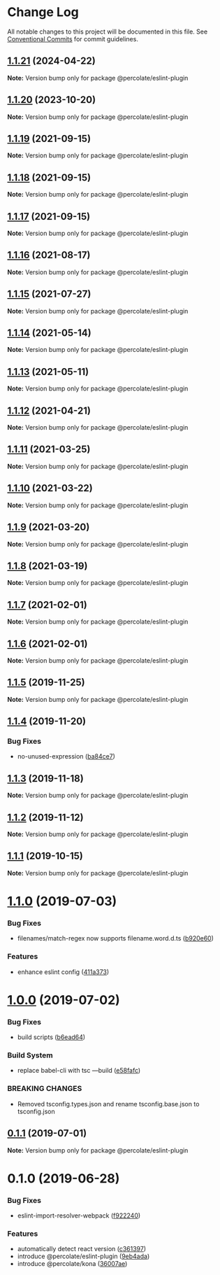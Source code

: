 # Change Log

All notable changes to this project will be documented in this file.
See [Conventional Commits](https://conventionalcommits.org) for commit guidelines.

## [1.1.21](https://github.com/percolate/blend/tree/master/pkgs/eslint-plugin/compare/@percolate/eslint-plugin@1.1.20...@percolate/eslint-plugin@1.1.21) (2024-04-22)

**Note:** Version bump only for package @percolate/eslint-plugin





## [1.1.20](https://github.com/percolate/blend/tree/master/pkgs/eslint-plugin/compare/@percolate/eslint-plugin@1.1.19...@percolate/eslint-plugin@1.1.20) (2023-10-20)

**Note:** Version bump only for package @percolate/eslint-plugin





## [1.1.19](https://github.com/percolate/blend/tree/master/pkgs/eslint-plugin/compare/@percolate/eslint-plugin@1.1.18...@percolate/eslint-plugin@1.1.19) (2021-09-15)

**Note:** Version bump only for package @percolate/eslint-plugin





## [1.1.18](https://github.com/percolate/blend/tree/master/pkgs/eslint-plugin/compare/@percolate/eslint-plugin@1.1.17...@percolate/eslint-plugin@1.1.18) (2021-09-15)

**Note:** Version bump only for package @percolate/eslint-plugin





## [1.1.17](https://github.com/percolate/blend/tree/master/pkgs/eslint-plugin/compare/@percolate/eslint-plugin@1.1.16...@percolate/eslint-plugin@1.1.17) (2021-09-15)

**Note:** Version bump only for package @percolate/eslint-plugin





## [1.1.16](https://github.com/percolate/blend/tree/master/pkgs/eslint-plugin/compare/@percolate/eslint-plugin@1.1.15...@percolate/eslint-plugin@1.1.16) (2021-08-17)

**Note:** Version bump only for package @percolate/eslint-plugin





## [1.1.15](https://github.com/percolate/blend/tree/master/pkgs/eslint-plugin/compare/@percolate/eslint-plugin@1.1.14...@percolate/eslint-plugin@1.1.15) (2021-07-27)

**Note:** Version bump only for package @percolate/eslint-plugin





## [1.1.14](https://github.com/percolate/blend/tree/master/pkgs/eslint-plugin/compare/@percolate/eslint-plugin@1.1.13...@percolate/eslint-plugin@1.1.14) (2021-05-14)

**Note:** Version bump only for package @percolate/eslint-plugin





## [1.1.13](https://github.com/percolate/blend/tree/master/pkgs/eslint-plugin/compare/@percolate/eslint-plugin@1.1.11...@percolate/eslint-plugin@1.1.13) (2021-05-11)

**Note:** Version bump only for package @percolate/eslint-plugin





## [1.1.12](https://github.com/percolate/blend/tree/master/pkgs/eslint-plugin/compare/@percolate/eslint-plugin@1.1.11...@percolate/eslint-plugin@1.1.12) (2021-04-21)

**Note:** Version bump only for package @percolate/eslint-plugin





## [1.1.11](https://github.com/percolate/blend/tree/master/pkgs/eslint-plugin/compare/@percolate/eslint-plugin@1.1.10...@percolate/eslint-plugin@1.1.11) (2021-03-25)

**Note:** Version bump only for package @percolate/eslint-plugin





## [1.1.10](https://github.com/percolate/blend/tree/master/pkgs/eslint-plugin/compare/@percolate/eslint-plugin@1.1.9...@percolate/eslint-plugin@1.1.10) (2021-03-22)

**Note:** Version bump only for package @percolate/eslint-plugin





## [1.1.9](https://github.com/percolate/blend/tree/master/pkgs/eslint-plugin/compare/@percolate/eslint-plugin@1.1.8...@percolate/eslint-plugin@1.1.9) (2021-03-20)

**Note:** Version bump only for package @percolate/eslint-plugin





## [1.1.8](https://github.com/percolate/blend/tree/master/pkgs/eslint-plugin/compare/@percolate/eslint-plugin@1.1.7...@percolate/eslint-plugin@1.1.8) (2021-03-19)

**Note:** Version bump only for package @percolate/eslint-plugin





## [1.1.7](https://github.com/percolate/blend/tree/master/pkgs/eslint-plugin/compare/@percolate/eslint-plugin@1.1.5...@percolate/eslint-plugin@1.1.7) (2021-02-01)

**Note:** Version bump only for package @percolate/eslint-plugin





## [1.1.6](https://github.com/percolate/blend/tree/master/pkgs/eslint-plugin/compare/@percolate/eslint-plugin@1.1.5...@percolate/eslint-plugin@1.1.6) (2021-02-01)

**Note:** Version bump only for package @percolate/eslint-plugin





## [1.1.5](https://github.com/percolate/blend/tree/master/pkgs/eslint-plugin/compare/@percolate/eslint-plugin@1.1.4...@percolate/eslint-plugin@1.1.5) (2019-11-25)

**Note:** Version bump only for package @percolate/eslint-plugin





## [1.1.4](https://github.com/percolate/blend/tree/master/pkgs/eslint-plugin/compare/@percolate/eslint-plugin@1.1.3...@percolate/eslint-plugin@1.1.4) (2019-11-20)


### Bug Fixes

* no-unused-expression ([ba84ce7](https://github.com/percolate/blend/tree/master/pkgs/eslint-plugin/commit/ba84ce7f44c35c396a81772ce6eb3db97aad22ed))





## [1.1.3](https://github.com/percolate/blend/tree/master/pkgs/eslint-plugin/compare/@percolate/eslint-plugin@1.1.2...@percolate/eslint-plugin@1.1.3) (2019-11-18)

**Note:** Version bump only for package @percolate/eslint-plugin





## [1.1.2](https://github.com/percolate/blend/tree/master/pkgs/eslint-plugin/compare/@percolate/eslint-plugin@1.1.1...@percolate/eslint-plugin@1.1.2) (2019-11-12)

**Note:** Version bump only for package @percolate/eslint-plugin





## [1.1.1](https://github.com/percolate/blend/tree/master/pkgs/eslint-plugin/compare/@percolate/eslint-plugin@1.1.0...@percolate/eslint-plugin@1.1.1) (2019-10-15)

**Note:** Version bump only for package @percolate/eslint-plugin





# [1.1.0](https://github.com/percolate/blend/tree/master/pkgs/eslint-plugin/compare/@percolate/eslint-plugin@1.0.0...@percolate/eslint-plugin@1.1.0) (2019-07-03)


### Bug Fixes

* filenames/match-regex now supports filename.word.d.ts ([b920e60](https://github.com/percolate/blend/tree/master/pkgs/eslint-plugin/commit/b920e60))


### Features

* enhance eslint config ([411a373](https://github.com/percolate/blend/tree/master/pkgs/eslint-plugin/commit/411a373))





# [1.0.0](https://github.com/percolate/blend/tree/master/pkgs/eslint-plugin/compare/@percolate/eslint-plugin@0.1.1...@percolate/eslint-plugin@1.0.0) (2019-07-02)


### Bug Fixes

* build scripts ([b6ead64](https://github.com/percolate/blend/tree/master/pkgs/eslint-plugin/commit/b6ead64))


### Build System

* replace babel-cli with tsc —build ([e58fafc](https://github.com/percolate/blend/tree/master/pkgs/eslint-plugin/commit/e58fafc))


### BREAKING CHANGES

* Removed tsconfig.types.json and rename tsconfig.base.json to tsconfig.json





## [0.1.1](https://github.com/percolate/blend/tree/master/pkgs/eslint-plugin/compare/@percolate/eslint-plugin@0.1.0...@percolate/eslint-plugin@0.1.1) (2019-07-01)

**Note:** Version bump only for package @percolate/eslint-plugin





# 0.1.0 (2019-06-28)


### Bug Fixes

* eslint-import-resolver-webpack ([f922240](https://github.com/percolate/blend/tree/master/pkgs/eslint-plugin/commit/f922240))


### Features

* automatically detect react version ([c361397](https://github.com/percolate/blend/tree/master/pkgs/eslint-plugin/commit/c361397))
* introduce @percolate/eslint-plugin ([9eb4ada](https://github.com/percolate/blend/tree/master/pkgs/eslint-plugin/commit/9eb4ada))
* introduce @percolate/kona ([36007ae](https://github.com/percolate/blend/tree/master/pkgs/eslint-plugin/commit/36007ae))
